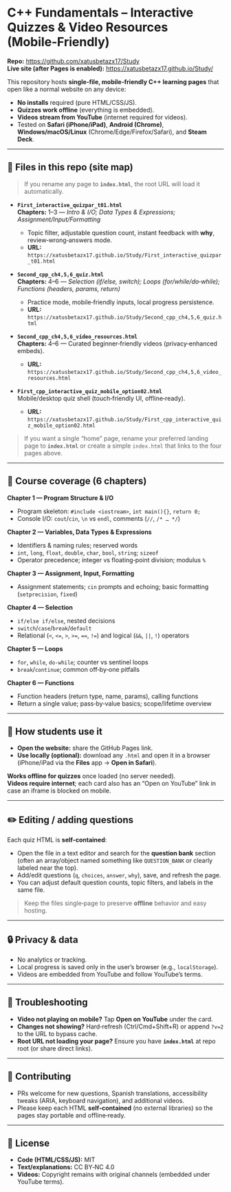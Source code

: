 # C++ Fundamentals – Interactive Quizzes & Video Resources (Mobile‑Friendly)

**Repo:** https://github.com/xatusbetazx17/Study  
**Live site (after Pages is enabled):** https://xatusbetazx17.github.io/Study/

This repository hosts **single‑file, mobile‑friendly C++ learning pages** that open like a normal website on any device:
- **No installs** required (pure HTML/CSS/JS).
- **Quizzes work offline** (everything is embedded).
- **Videos stream from YouTube** (internet required for videos).
- Tested on **Safari (iPhone/iPad)**, **Android (Chrome)**, **Windows/macOS/Linux** (Chrome/Edge/Firefox/Safari), and **Steam Deck**.

---

## 📁 Files in this repo (site map)

> If you rename any page to **`index.html`**, the root URL will load it automatically.

- **`First_interactive_quizpar_t01.html`**  
  **Chapters:** 1–3 — *Intro & I/O; Data Types & Expressions; Assignment/Input/Formatting*  
  - Topic filter, adjustable question count, instant feedback with **why**, review‑wrong‑answers mode.
  - **URL:** `https://xatusbetazx17.github.io/Study/First_interactive_quizpar_t01.html`

- **`Second_cpp_ch4,5,6_quiz.html`**  
  **Chapters:** 4–6 — *Selection (if/else, switch); Loops (for/while/do‑while); Functions (headers, params, return)*  
  - Practice mode, mobile‑friendly inputs, local progress persistence.
  - **URL:** `https://xatusbetazx17.github.io/Study/Second_cpp_ch4,5,6_quiz.html`

- **`Second_cpp_ch4,5,6_video_resources.html`**  
  **Chapters:** 4–6 — Curated beginner‑friendly videos (privacy‑enhanced embeds).  
  - **URL:** `https://xatusbetazx17.github.io/Study/Second_cpp_ch4,5,6_video_resources.html`

- **`First_cpp_interactive_quiz_mobile_option02.html`**  
  Mobile/desktop quiz shell (touch‑friendly UI, offline‑ready).  
  - **URL:** `https://xatusbetazx17.github.io/Study/First_cpp_interactive_quiz_mobile_option02.html`

> If you want a single “home” page, rename your preferred landing page to **`index.html`** or create a simple `index.html` that links to the four pages above.

---

## 🧭 Course coverage (6 chapters)

**Chapter 1 — Program Structure & I/O**  
- Program skeleton: `#include <iostream>`, `int main(){}`, `return 0;`  
- Console I/O: `cout`/`cin`, `\n` vs `endl`, comments (`//`, `/* … */`)

**Chapter 2 — Variables, Data Types & Expressions**  
- Identifiers & naming rules; reserved words  
- `int`, `long`, `float`, `double`, `char`, `bool`, `string`; `sizeof`  
- Operator precedence; integer vs floating‑point division; modulus `%`

**Chapter 3 — Assignment, Input, Formatting**  
- Assignment statements; `cin` prompts and echoing; basic formatting (`setprecision`, `fixed`)

**Chapter 4 — Selection**  
- `if/else if/else`, nested decisions  
- `switch`/`case`/`break`/`default`  
- Relational (`<`, `<=`, `>`, `>=`, `==`, `!=`) and logical (`&&`, `||`, `!`) operators

**Chapter 5 — Loops**  
- `for`, `while`, `do‑while`; counter vs sentinel loops  
- `break`/`continue`; common off‑by‑one pitfalls

**Chapter 6 — Functions**  
- Function headers (return type, name, params), calling functions  
- Return a single value; pass‑by‑value basics; scope/lifetime overview

---

## 📱 How students use it

- **Open the website:** share the GitHub Pages link.  
- **Use locally (optional):** download any `.html` and open it in a browser (iPhone/iPad via the **Files** app → **Open in Safari**).

**Works offline for quizzes** once loaded (no server needed).  
**Videos require internet**; each card also has an “Open on YouTube” link in case an iframe is blocked on mobile.

---

## ✏️ Editing / adding questions

Each quiz HTML is **self‑contained**:
- Open the file in a text editor and search for the **question bank** section (often an array/object named something like `QUESTION_BANK` or clearly labeled near the top).
- Add/edit questions (`q`, `choices`, `answer`, `why`), save, and refresh the page.
- You can adjust default question counts, topic filters, and labels in the same file.

> Keep the files single‑page to preserve **offline** behavior and easy hosting.

---

## 🔒 Privacy & data

- No analytics or tracking.  
- Local progress is saved only in the user’s browser (e.g., `localStorage`).  
- Videos are embedded from YouTube and follow YouTube’s terms.

---

## 🧪 Troubleshooting

- **Video not playing on mobile?** Tap **Open on YouTube** under the card.  
- **Changes not showing?** Hard‑refresh (Ctrl/Cmd+Shift+R) or append `?v=2` to the URL to bypass cache.  
- **Root URL not loading your page?** Ensure you have **`index.html`** at repo root (or share direct links).

---

## 🤝 Contributing

- PRs welcome for new questions, Spanish translations, accessibility tweaks (ARIA, keyboard navigation), and additional videos.  
- Please keep each HTML **self‑contained** (no external libraries) so the pages stay portable and offline‑ready.

---

## 📜 License

- **Code (HTML/CSS/JS):** MIT  
- **Text/explanations:** CC BY‑NC 4.0  
- **Videos:** Copyright remains with original channels (embedded under YouTube terms).


